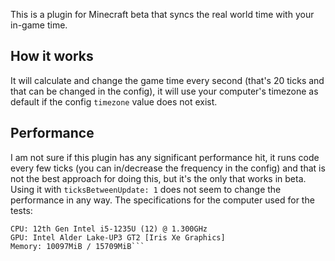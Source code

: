 This is a plugin for Minecraft beta that syncs the real world time with your in-game time.

## How it works
It will calculate and change the game time every second (that's 20 ticks and that can be changed in the config), it will use your computer's timezone as default if the config `timezone` value does not exist.

## Performance
I am not sure if this plugin has any significant performance hit, it runs code every few ticks (you can in/decrease the frequency in the config) and that is not the best approach for doing this, but it's the only that works in beta. Using it with `ticksBetweenUpdate: 1` does not seem to change the performance in any way. The specifications for the computer used for the tests:

```Host: 83AF IdeaPad 1 14IAU7
CPU: 12th Gen Intel i5-1235U (12) @ 1.300GHz
GPU: Intel Alder Lake-UP3 GT2 [Iris Xe Graphics]
Memory: 10097MiB / 15709MiB```
